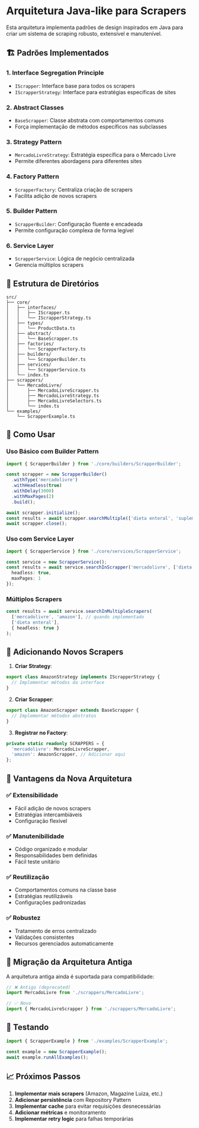 # Arquitetura Java-like para Scrapers

Esta arquitetura implementa padrões de design inspirados em Java para criar um sistema de scraping robusto, extensível e manutenível.

## 🏗️ Padrões Implementados

### 1. **Interface Segregation Principle**
- `IScrapper`: Interface base para todos os scrapers
- `IScrapperStrategy`: Interface para estratégias específicas de sites

### 2. **Abstract Classes**
- `BaseScrapper`: Classe abstrata com comportamentos comuns
- Força implementação de métodos específicos nas subclasses

### 3. **Strategy Pattern**
- `MercadoLivreStrategy`: Estratégia específica para o Mercado Livre
- Permite diferentes abordagens para diferentes sites

### 4. **Factory Pattern**
- `ScrapperFactory`: Centraliza criação de scrapers
- Facilita adição de novos scrapers

### 5. **Builder Pattern**
- `ScrapperBuilder`: Configuração fluente e encadeada
- Permite configuração complexa de forma legível

### 6. **Service Layer**
- `ScrapperService`: Lógica de negócio centralizada
- Gerencia múltiplos scrapers

## 📁 Estrutura de Diretórios

```
src/
├── core/
│   ├── interfaces/
│   │   ├── IScrapper.ts
│   │   └── IScrapperStrategy.ts
│   ├── types/
│   │   └── ProductData.ts
│   ├── abstract/
│   │   └── BaseScrapper.ts
│   ├── factories/
│   │   └── ScrapperFactory.ts
│   ├── builders/
│   │   └── ScrapperBuilder.ts
│   ├── services/
│   │   └── ScrapperService.ts
│   └── index.ts
├── scrappers/
│   └── MercadoLivre/
│       ├── MercadoLivreScrapper.ts
│       ├── MercadoLivreStrategy.ts
│       ├── MercadoLivreSelectors.ts
│       └── index.ts
└── examples/
    └── ScrapperExample.ts
```

## 🚀 Como Usar

### Uso Básico com Builder Pattern

```typescript
import { ScrapperBuilder } from './core/builders/ScrapperBuilder';

const scrapper = new ScrapperBuilder()
  .withType('mercadolivre')
  .withHeadless(true)
  .withDelay(3000)
  .withMaxPages(2)
  .build();

await scrapper.initialize();
const results = await scrapper.searchMultiple(['dieta enteral', 'suplemento']);
await scrapper.close();
```

### Uso com Service Layer

```typescript
import { ScrapperService } from './core/services/ScrapperService';

const service = new ScrapperService();
const results = await service.searchInScrapper('mercadolivre', ['dieta enteral'], {
  headless: true,
  maxPages: 1
});
```

### Múltiplos Scrapers

```typescript
const results = await service.searchInMultipleScrapers(
  ['mercadolivre', 'amazon'], // quando implementado
  ['dieta enteral'],
  { headless: true }
);
```

## 🔧 Adicionando Novos Scrapers

1. **Criar Strategy**:
```typescript
export class AmazonStrategy implements IScrapperStrategy {
  // Implementar métodos da interface
}
```

2. **Criar Scrapper**:
```typescript
export class AmazonScrapper extends BaseScrapper {
  // Implementar métodos abstratos
}
```

3. **Registrar no Factory**:
```typescript
private static readonly SCRAPPERS = {
  'mercadolivre': MercadoLivreScrapper,
  'amazon': AmazonScrapper, // Adicionar aqui
};
```

## 🎯 Vantagens da Nova Arquitetura

### ✅ **Extensibilidade**
- Fácil adição de novos scrapers
- Estratégias intercambiáveis
- Configuração flexível

### ✅ **Manutenibilidade**
- Código organizado e modular
- Responsabilidades bem definidas
- Fácil teste unitário

### ✅ **Reutilização**
- Comportamentos comuns na classe base
- Estratégias reutilizáveis
- Configurações padronizadas

### ✅ **Robustez**
- Tratamento de erros centralizado
- Validações consistentes
- Recursos gerenciados automaticamente

## 🔄 Migração da Arquitetura Antiga

A arquitetura antiga ainda é suportada para compatibilidade:

```typescript
// ❌ Antigo (deprecated)
import MercadoLivre from './scrappers/MercadoLivre';

// ✅ Novo
import { MercadoLivreScrapper } from './scrappers/MercadoLivre';
```

## 🧪 Testando

```typescript
import { ScrapperExample } from './examples/ScrapperExample';

const example = new ScrapperExample();
await example.runAllExamples();
```

## 📈 Próximos Passos

1. **Implementar mais scrapers** (Amazon, Magazine Luiza, etc.)
2. **Adicionar persistência** com Repository Pattern
3. **Implementar cache** para evitar requisições desnecessárias
4. **Adicionar métricas** e monitoramento
5. **Implementar retry logic** para falhas temporárias 